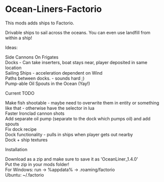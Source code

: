 # Ocean-Liners-Factorio
This mods adds ships to Factorio.

Drivable ships to sail across the oceans. You can even use landfill from within a ship!

Ideas: <br>

Side Cannons On Frigates <br>
Docks - Can take inserters, boat stays near, player deposited in same location <br>
Sailing Ships - acceleration dependent on Wind <br>
Paths between docks. - sounds hard ;) <br>
Pump-able Oil Spouts in the Ocean (Yay!) <br>

Current TODO <br>

Make fish shootable - maybe need to overwrite them in entity or something like that - otherwise have the selector in lua <br>
Faster Ironclad cannon shots <br>
Add separate oil pump (separate to the dock which pumps oil) and add spouts <br>
Fix dock recipe <br>
Dock functionality - pulls in ships when player gets out nearby <br>
Dock + ship textures <br>



Installation <br>

Download as a zip and make sure to save it as 'OceanLiner_1.4.0' <br>
Put the zip in your mods folder! <br>
For Windows:  run -> %appdata% -> .roaming/factorio <br>
Ubuntu: ~/.factorio
